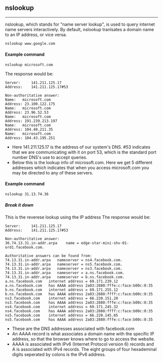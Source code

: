 ---
---

nslookup
-------
-------
nslookup, which stands for "name server lookup", is used to query internet name servers interactively.
By default, nslookup tranlsates a domain name to an IP address, or vice versa. 

~~~ bash
nslookup www.google.com
~~~

<!--more-->


#### Example command
~~~ 
nslookup microsoft.com
~~~

The response would be: 

~~~
Server:		141.211.125.17
Address:	141.211.125.17#53

Non-authoritative answer:
Name:	microsoft.com
Address: 23.100.122.175
Name:	microsoft.com
Address: 23.96.52.53
Name:	microsoft.com
Address: 191.239.213.197
Name:	microsoft.com
Address: 104.40.211.35
Name:	microsoft.com
Address: 104.43.195.251
~~~

* Here 141.211.125.17 is the address of our system's DNS. #53 indicates that we are communicating with it on port 53, 
which is the standard port number DNS's use to accept queries. 
* Below this is the lookup info of microsoft.com. Here we get 5 different addresses which indicates that when you access 
microsoft.com you may be directed to any of these servers. 

#### Example command
~~~ 
nslookup 31.13.74.36
~~~

##### Break it down
This is the reverese lookup using the IP address
The response would be: 

~~~
Server:		141.211.125.17
Address:	141.211.125.17#53

Non-authoritative answer:
36.74.13.31.in-addr.arpa	name = edge-star-mini-shv-01-ord1.facebook.com.

Authoritative answers can be found from:
74.13.31.in-addr.arpa	nameserver = ns4.facebook.com.
74.13.31.in-addr.arpa	nameserver = ns5.facebook.com.
74.13.31.in-addr.arpa	nameserver = ns3.facebook.com.
74.13.31.in-addr.arpa	nameserver = a.ns.facebook.com.
74.13.31.in-addr.arpa	nameserver = b.ns.facebook.com.
a.ns.facebook.com	internet address = 69.171.239.12
a.ns.facebook.com	has AAAA address 2a03:2880:fffe:c:face:b00c:0:35
b.ns.facebook.com	internet address = 69.171.255.12
b.ns.facebook.com	has AAAA address 2a03:2880:ffff:c:face:b00c:0:35
ns3.facebook.com	internet address = 66.220.151.20
ns3.facebook.com	has AAAA address 2a03:2880:fffe:c:face:b00c:0:35
ns4.facebook.com	internet address = 69.171.245.32
ns4.facebook.com	has AAAA address 2a03:2880:ffff:c:face:b00c:0:35
ns5.facebook.com	internet address = 66.220.145.65
ns5.facebook.com	has AAAA address 2a03:2880:fffe:c:face:b00c:0:35
~~~

* These are the DNS addresses associated with facebook.com
* An AAAA record is what associates a domain name with the specific IP address, so that the browser knows where to go to access the website. 
* AAAA is associated with IPv6 (Internet Protocol version 6) records and A is associated with IPv4 records. The eight groups of four hexademinal digits seperated by colons is the IPv6 address. 
